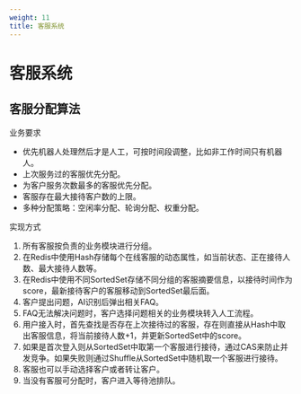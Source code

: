 ```yaml
---
weight: 11
title: 客服系统
---
```


# 客服系统

## 客服分配算法

业务要求

- 优先机器人处理然后才是人工，可按时间段调整，比如非工作时间只有机器人。
- 上次服务过的客服优先分配。
- 为客户服务次数最多的客服优先分配。
- 客服存在最大接待客户数的上限。
- 多种分配策略：空闲率分配、轮询分配、权重分配。

实现方式

1. 所有客服按负责的业务模块进行分组。
2. 在Redis中使用Hash存储每个在线客服的动态属性，如当前状态、正在接待人数、最大接待人数等。
2. 在Redis中使用不同SortedSet存储不同分组的客服摘要信息，以接待时间作为score，最新接待客户的客服移动到SortedSet最后面。
2. 客户提出问题，AI识别后弹出相关FAQ。
2. FAQ无法解决问题时，客户选择问题相关的业务模块转入人工流程。
4. 用户接入时，首先查找是否存在上次接待过的客服，存在则直接从Hash中取出客服信息，将当前接待人数+1，并更新SortedSet中的score。
5. 如果是首次登入则从SortedSet中取第一个客服进行接待，通过CAS来防止并发竞争。如果失败则通过Shuffle从SortedSet中随机取一个客服进行接待。
6. 客服也可以手动选择客户或者转让客户。
6. 当没有客服可分配时，客户进入等待池排队。